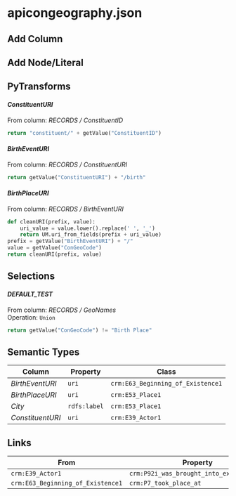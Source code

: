 # apicongeography.json

## Add Column

## Add Node/Literal

## PyTransforms
#### _ConstituentURI_
From column: _RECORDS / ConstituentID_
``` python
return "constituent/" + getValue("ConstituentID")
```

#### _BirthEventURI_
From column: _RECORDS / ConstituentURI_
``` python
return getValue("ConstituentURI") + "/birth"
```

#### _BirthPlaceURI_
From column: _RECORDS / BirthEventURI_
``` python
def cleanURI(prefix, value):
    uri_value = value.lower().replace(' ', '_')
    return UM.uri_from_fields(prefix + uri_value)
prefix = getValue("BirthEventURI") + "/"
value = getValue("ConGeoCode")
return cleanURI(prefix, value)
```


## Selections
#### _DEFAULT_TEST_
From column: _RECORDS / GeoNames_
<br>Operation: `Union`
``` python
return getValue("ConGeoCode") != "Birth Place"
```


## Semantic Types
| Column | Property | Class |
|  ----- | -------- | ----- |
| _BirthEventURI_ | `uri` | `crm:E63_Beginning_of_Existence1`|
| _BirthPlaceURI_ | `uri` | `crm:E53_Place1`|
| _City_ | `rdfs:label` | `crm:E53_Place1`|
| _ConstituentURI_ | `uri` | `crm:E39_Actor1`|


## Links
| From | Property | To |
|  --- | -------- | ---|
| `crm:E39_Actor1` | `crm:P92i_was_brought_into_existence_by` | `crm:E63_Beginning_of_Existence1`|
| `crm:E63_Beginning_of_Existence1` | `crm:P7_took_place_at` | `crm:E53_Place1`|
